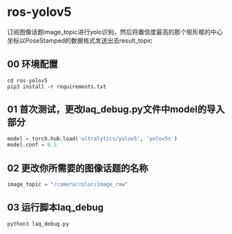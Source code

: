 # ros-yolov5

订阅图像话题image_topic进行yolo识别，然后将置信度最高的那个矩形框的中心坐标以PoseStamped的数据格式发送出去result_topic

## 00 环境配置

```
cd ros-yolov5
pip3 install -r requirements.txt
```

## 01 首次测试，更改laq_debug.py文件中model的导入部分

```python
model = torch.hub.load('ultralytics/yolov5', 'yolov5s')
model.conf = 0.5
```

## 02 更改你所需要的图像话题的名称

```python
image_topic = "/camera/color/image_raw" 
```

## 03 运行脚本laq_debug

```
python3 laq_debug.py
```

